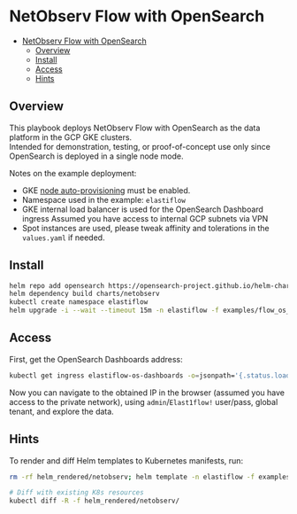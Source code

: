 # NetObserv Flow with OpenSearch

- [NetObserv Flow with OpenSearch](#netobserv-flow-with-opensearch)
  - [Overview](#overview)
  - [Install](#install)
  - [Access](#access)
  - [Hints](#hints)

## Overview

This playbook deploys NetObserv Flow with OpenSearch as the data platform in the GCP GKE clusters.  
Intended for demonstration, testing, or proof-of-concept use only since OpenSearch is deployed in a single node mode.

Notes on the example deployment:

- GKE [node auto-provisioning](https://cloud.google.com/kubernetes-engine/docs/how-to/node-auto-provisioning) must be enabled.
- Namespace used in the example: `elastiflow`
- GKE internal load balancer is used for the OpenSearch Dashboard ingress
  Assumed you have access to internal GCP subnets via VPN
- Spot instances are used, please tweak affinity and tolerations in the `values.yaml` if needed.

<!-- TODO: use remote chart everywhere in the doc -->

## Install

```sh
helm repo add opensearch https://opensearch-project.github.io/helm-charts/
helm dependency build charts/netobserv
kubectl create namespace elastiflow
helm upgrade -i --wait --timeout 15m -n elastiflow -f examples/flow_os_simple_gke/values.yaml netobserv charts/netobserv
```

## Access

First, get the OpenSearch Dashboards address:

```sh
kubectl get ingress elastiflow-os-dashboards -o=jsonpath='{.status.loadBalancer.ingress[0].ip}'
```

Now you can navigate to the obtained IP in the browser (assumed you have access to the private network), using `admin`/`Elast1flow!` user/pass, global tenant, and explore the data.

## Hints

To render and diff Helm templates to Kubernetes manifests, run:

```sh
rm -rf helm_rendered/netobserv; helm template -n elastiflow -f examples/flow_os_simple_gke/values.yaml --output-dir helm_rendered netobserv charts/netobserv

# Diff with existing K8s resources
kubectl diff -R -f helm_rendered/netobserv/
```

